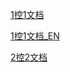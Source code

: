 [1控1文档](docs/source/starai.md)

[1控1文档_EN](docs/source/starai_en.md)

[2控2文档](docs/source/bi_starai.md)

